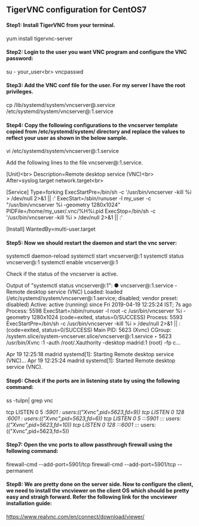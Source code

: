 ## TigerVNC configuration for CentOS7

#### Step1: Install TigerVNC from your terminal.
yum install tigervnc-server

#### Step2: Login to the user you want VNC program and configure the VNC password:
su - your_user<br\>
vncpasswd

#### Step3: Add the VNC conf file for the user. For my server I have the root privileges.
cp /lib/systemd/system/vncserver@.service  /etc/systemd/system/vncserver@:1.service

#### Step4: Copy the following configurations to the vncserver template copied from /etc/systemd/system/ directory and replace the values to reflect your user as shown in the below sample.
vi /etc/systemd/system/vncserver@\:1.service

Add the following lines to the file vncserver@:1.service.

[Unit]<br\>
Description=Remote desktop service (VNC)<br\>
After=syslog.target network.target<br\>

[Service]
Type=forking
ExecStartPre=/bin/sh -c '/usr/bin/vncserver -kill %i > /dev/null 2>&1 || :'
ExecStart=/sbin/runuser -l my_user -c "/usr/bin/vncserver %i -geometry 1280x1024"
PIDFile=/home/my_user/.vnc/%H%i.pid
ExecStop=/bin/sh -c '/usr/bin/vncserver -kill %i > /dev/null 2>&1 || :'

[Install]
WantedBy=multi-user.target

#### Step5: Now we should restart the daemon and start the vnc server:

systemctl daemon-reload
systemctl start vncserver@:1
systemctl status vncserver@:1
systemctl enable vncserver@:1

Check if the status of the vncserver is active.

Output of "systemctl status vncserver@:1":
● vncserver@:1.service - Remote desktop service (VNC)
   Loaded: loaded (/etc/systemd/system/vncserver@:1.service; disabled; vendor preset: disabled)
   Active: active (running) since Fri 2019-04-19 12:25:24 IST; 7s ago
  Process: 5598 ExecStart=/sbin/runuser -l root -c /usr/bin/vncserver %i -geometry 1280x1024 (code=exited, status=0/SUCCESS)
  Process: 5593 ExecStartPre=/bin/sh -c /usr/bin/vncserver -kill %i > /dev/null 2>&1 || : (code=exited, status=0/SUCCESS)
 Main PID: 5623 (Xvnc)
   CGroup: /system.slice/system-vncserver.slice/vncserver@:1.service
           ‣ 5623 /usr/bin/Xvnc :1 -auth /root/.Xauthority -desktop madrid:1 (root) -fp c...

Apr 19 12:25:18 madrid systemd[1]: Starting Remote desktop service (VNC)...
Apr 19 12:25:24 madrid systemd[1]: Started Remote desktop service (VNC).


#### Step6: Check if the ports are in listening state by using the following command:
ss -tulpn| grep vnc

tcp    LISTEN     0      5         *:5901                  *:*                   users:(("Xvnc",pid=5623,fd=9))
tcp    LISTEN     0      128       *:6001                  *:*                   users:(("Xvnc",pid=5623,fd=6))
tcp    LISTEN     0      5        :::5901                 :::*                   users:(("Xvnc",pid=5623,fd=10))
tcp    LISTEN     0      128      :::6001                 :::*                   users:(("Xvnc",pid=5623,fd=5))

#### Step7: Open the vnc ports to allow passthrough firewall using the following command:
firewall-cmd --add-port=5901/tcp
firewall-cmd --add-port=5901/tcp --permanent

#### Step8: We are pretty done on the server side. Now to configure the client, we need to install the vncviewer on the client OS which should be pretty easy and straigh forward. Refer the following link for the vncviewer installation guide:
https://www.realvnc.com/en/connect/download/viewer/

